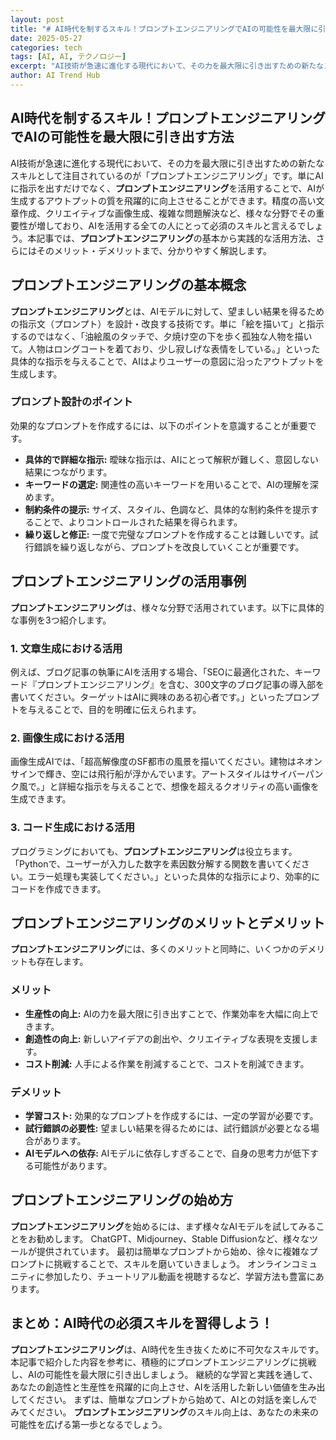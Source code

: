 ```yaml
---
layout: post
title: "# AI時代を制するスキル！プロンプトエンジニアリングでAIの可能性を最大限に引き出す方法"
date: 2025-05-27
categories: tech
tags: [AI, AI, テクノロジー]
excerpt: "AI技術が急速に進化する現代において、その力を最大限に引き出すための新たなスキルとして注目されているのが「プロンプトエンジニアリング」です。単にAIに指示を出すだけでなく、プロンプトエンジニアリングを活用することで、AIが生成するアウトプットの質を飛躍的に向上させることができます。精度の高い文章..."
author: AI Trend Hub
---
```


## AI時代を制するスキル！プロンプトエンジニアリングでAIの可能性を最大限に引き出す方法

AI技術が急速に進化する現代において、その力を最大限に引き出すための新たなスキルとして注目されているのが「プロンプトエンジニアリング」です。単にAIに指示を出すだけでなく、**プロンプトエンジニアリング**を活用することで、AIが生成するアウトプットの質を飛躍的に向上させることができます。精度の高い文章作成、クリエイティブな画像生成、複雑な問題解決など、様々な分野でその重要性が増しており、AIを活用する全ての人にとって必須のスキルと言えるでしょう。本記事では、**プロンプトエンジニアリング**の基本から実践的な活用方法、さらにはそのメリット・デメリットまで、分かりやすく解説します。


## プロンプトエンジニアリングの基本概念

**プロンプトエンジニアリング**とは、AIモデルに対して、望ましい結果を得るための指示文（プロンプト）を設計・改良する技術です。単に「絵を描いて」と指示するのではなく、「油絵風のタッチで、夕焼け空の下を歩く孤独な人物を描いて。人物はロングコートを着ており、少し寂しげな表情をしている。」といった具体的な指示を与えることで、AIはよりユーザーの意図に沿ったアウトプットを生成します。

### プロンプト設計のポイント

効果的なプロンプトを作成するには、以下のポイントを意識することが重要です。

* **具体的で詳細な指示:**  曖昧な指示は、AIにとって解釈が難しく、意図しない結果につながります。
* **キーワードの選定:** 関連性の高いキーワードを用いることで、AIの理解を深めます。
* **制約条件の提示:**  サイズ、スタイル、色調など、具体的な制約条件を提示することで、よりコントロールされた結果を得られます。
* **繰り返しと修正:**  一度で完璧なプロンプトを作成することは難しいです。試行錯誤を繰り返しながら、プロンプトを改良していくことが重要です。


## プロンプトエンジニアリングの活用事例

**プロンプトエンジニアリング**は、様々な分野で活用されています。以下に具体的な事例を3つ紹介します。

### 1. 文章生成における活用

例えば、ブログ記事の執筆にAIを活用する場合、「SEOに最適化された、キーワード『プロンプトエンジニアリング』を含む、300文字のブログ記事の導入部を書いてください。ターゲットはAIに興味のある初心者です。」といったプロンプトを与えることで、目的を明確に伝えられます。

### 2. 画像生成における活用

画像生成AIでは、「超高解像度のSF都市の風景を描いてください。建物はネオンサインで輝き、空には飛行船が浮かんでいます。アートスタイルはサイバーパンク風で。」と詳細な指示を与えることで、想像を超えるクオリティの高い画像を生成できます。

### 3. コード生成における活用

プログラミングにおいても、**プロンプトエンジニアリング**は役立ちます。「Pythonで、ユーザーが入力した数字を素因数分解する関数を書いてください。エラー処理も実装してください。」といった具体的な指示により、効率的にコードを作成できます。


## プロンプトエンジニアリングのメリットとデメリット

**プロンプトエンジニアリング**には、多くのメリットと同時に、いくつかのデメリットも存在します。

### メリット

* **生産性の向上:**  AIの力を最大限に引き出すことで、作業効率を大幅に向上できます。
* **創造性の向上:** 新しいアイデアの創出や、クリエイティブな表現を支援します。
* **コスト削減:**  人手による作業を削減することで、コストを削減できます。

### デメリット

* **学習コスト:** 効果的なプロンプトを作成するには、一定の学習が必要です。
* **試行錯誤の必要性:**  望ましい結果を得るためには、試行錯誤が必要となる場合があります。
* **AIモデルへの依存:**  AIモデルに依存しすぎることで、自身の思考力が低下する可能性があります。


## プロンプトエンジニアリングの始め方

**プロンプトエンジニアリング**を始めるには、まず様々なAIモデルを試してみることをお勧めします。  ChatGPT、Midjourney、Stable Diffusionなど、様々なツールが提供されています。  最初は簡単なプロンプトから始め、徐々に複雑なプロンプトに挑戦することで、スキルを磨いていきましょう。  オンラインコミュニティに参加したり、チュートリアル動画を視聴するなど、学習方法も豊富にあります。


## まとめ：AI時代の必須スキルを習得しよう！

**プロンプトエンジニアリング**は、AI時代を生き抜くために不可欠なスキルです。  本記事で紹介した内容を参考に、積極的にプロンプトエンジニアリングに挑戦し、AIの可能性を最大限に引き出しましょう。  継続的な学習と実践を通して、あなたの創造性と生産性を飛躍的に向上させ、AIを活用した新しい価値を生み出してください。  まずは、簡単なプロンプトから始めて、AIとの対話を楽しんでみてください。  **プロンプトエンジニアリング**のスキル向上は、あなたの未来の可能性を広げる第一歩となるでしょう。
